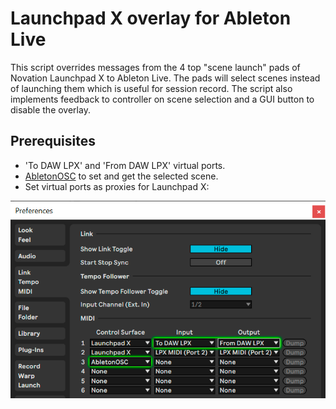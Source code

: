 # Launchpad X overlay for Ableton Live

This script overrides messages from the 4 top "scene launch" pads of 
Novation Launchpad X to Ableton Live. 
The pads will select scenes instead of launching them
which is useful for session record. 
The script also implements feedback to controller on scene selection 
and a GUI button to disable the overlay.

## Prerequisites

- 'To DAW LPX' and 'From DAW LPX' virtual ports.
- [AbletonOSC](https://github.com/ideoforms/AbletonOSC) 
to set and get the selected scene.
- Set virtual ports as proxies for Launchpad X:
 
![Ableton Live settings](/examples/launchpad_overlay/ableton_settings.png)
